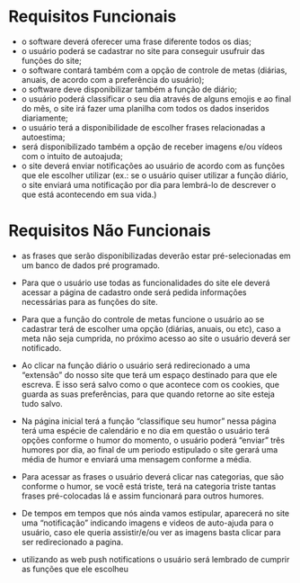 # Requisitos Funcionais

* o software deverá oferecer uma frase diferente todos os dias;
* o usuário poderá se cadastrar no site para conseguir usufruir das funções do site;
* o software contará também com a opção de controle de metas (diárias, anuais, de acordo com a preferência do usuário);
* o software deve disponibilizar também a função de diário;
* o usuário poderá classificar o seu dia através de alguns emojis e ao final do mês, o site irá fazer uma planilha com todos os dados inseridos diariamente;
* o usuário terá a disponibilidade de escolher frases relacionadas a autoestima;
* será disponibilizado também a opção de receber imagens e/ou vídeos com o intuito de autoajuda;
* o site deverá enviar notificações ao usuário de acordo com as funções que ele escolher utilizar (ex.: se o usuário quiser utilizar a função diário, o site enviará uma notificação por dia para lembrá-lo de descrever o que está acontecendo em sua vida.)

# Requisitos Não Funcionais
* as frases que serão disponibilizadas deverão estar pré-selecionadas em um banco de dados pré programado.

* Para que o usuário use todas as funcionalidades do site ele deverá acessar a página de cadastro onde será pedida informações necessárias para as funções do site.

* Para que a função do controle de metas funcione o usuário ao se cadastrar terá de escolher uma opção (diárias, anuais, ou etc), caso a meta não seja cumprida, no próximo acesso ao site o usuário deverá ser notificado.

* Ao clicar na função diário o usuário será redirecionado a uma “extensão” do nosso site que terá um espaço destinado para que ele escreva. E isso será salvo como o que acontece com os cookies, que guarda as suas preferências, para que quando retorne ao site esteja tudo salvo.

* Na página inicial terá a função “classifique seu humor” nessa página terá uma espécie de calendário e no dia em questão o usuário terá opções conforme o humor do momento, o usuário poderá “enviar” três humores por dia, ao final de um periodo estipulado o site gerará uma média de humor e enviará uma mensagem conforme a média.

* Para acessar as frases o usuário deverá clicar nas categorias, que são conforme o humor, se você está triste, terá na categoria triste tantas frases pré-colocadas lá e assim funcionará para outros humores.

* De tempos em tempos que nós ainda vamos estipular, aparecerá no site uma “notificação” indicando imagens e videos de auto-ajuda para o usuário, caso ele queria assistir/e/ou ver as imagens basta clicar para ser redirecionado a pagina.

* utilizando as web push notifications o usuário será lembrado de cumprir as funções que ele escolheu



